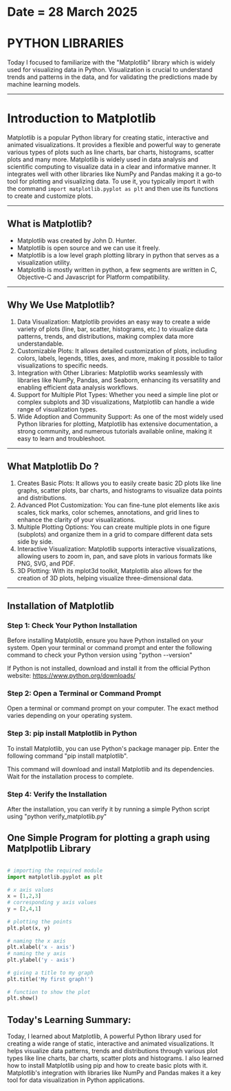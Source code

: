 # Date = 28 March 2025
# PYTHON LIBRARIES
Today I focused to familiarize with the "Matplotlib" library which is widely used for visualizing data in Python. Visualization is crucial to understand trends and patterns in the data, and for validating the predictions made by machine learning models.

---

# Introduction to Matplotlib
Matplotlib is a popular Python library for creating static, interactive and animated visualizations. It provides a flexible and powerful way to generate various types of plots such as line charts, bar charts, histograms, scatter plots and many more. Matplotlib is widely used in data analysis and scientific computing to visualize data in a clear and informative manner. It integrates well with other libraries like NumPy and Pandas making it a go-to tool for plotting and visualizing data. To use it, you typically import it with the command `import matplotlib.pyplot as plt` and then use its functions to create and customize plots.

---

## What is Matplotlib?
- Matplotlib was created by John D. Hunter.
- Matplotlib is open source and we can use it freely.
- Matplotlib is a low level graph plotting library in python that serves as a visualization utility.
- Matplotlib is mostly written in python, a few segments are written in C, Objective-C and Javascript for Platform compatibility.

---

## Why We Use Matplotlib?
1. Data Visualization: Matplotlib provides an easy way to create a wide variety of plots (line, bar, scatter, histograms, etc.) to visualize data patterns, trends, and distributions, making complex data more understandable.
2. Customizable Plots: It allows detailed customization of plots, including colors, labels, legends, titles, axes, and more, making it possible to tailor visualizations to specific needs.
3. Integration with Other Libraries: Matplotlib works seamlessly with libraries like NumPy, Pandas, and Seaborn, enhancing its versatility and enabling efficient data analysis workflows.
4. Support for Multiple Plot Types: Whether you need a simple line plot or complex subplots and 3D visualizations, Matplotlib can handle a wide range of visualization types.
5. Wide Adoption and Community Support: As one of the most widely used Python libraries for plotting, Matplotlib has extensive documentation, a strong community, and numerous tutorials available online, making it easy to learn and troubleshoot.

---

## What Matplotlib Do ?
1. Creates Basic Plots: It allows you to easily create basic 2D plots like line graphs, scatter plots, bar charts, and histograms to visualize data points and distributions.
2. Advanced Plot Customization: You can fine-tune plot elements like axis scales, tick marks, color schemes, annotations, and grid lines to enhance the clarity of your visualizations.
3. Multiple Plotting Options: You can create multiple plots in one figure (subplots) and organize them in a grid to compare different data sets side by side.
4. Interactive Visualization: Matplotlib supports interactive visualizations, allowing users to zoom in, pan, and save plots in various formats like PNG, SVG, and PDF.
5. 3D Plotting: With its mplot3d toolkit, Matplotlib also allows for the creation of 3D plots, helping visualize three-dimensional data.

---

## Installation of Matplotlib

### Step 1: Check Your Python Installation
Before installing Matplotlib, ensure you have Python installed on your system. Open your terminal or command prompt and enter the following command to check your Python version using "python --version"

If Python is not installed, download and install it from the official Python website: https://www.python.org/downloads/

### Step 2: Open a Terminal or Command Prompt
Open a terminal or command prompt on your computer. The exact method varies depending on your operating system.

### Step 3: pip install Matplotlib in Python
To install Matplotlib, you can use Python's package manager pip. 
Enter the following command "pip install matplotlib".

This command will download and install Matplotlib and its dependencies. Wait for the installation process to complete.

### Step 4: Verify the Installation
After the installation, you can verify it by running a simple Python script using "python verify_matplotlib.py"



## One Simple Program for plotting a graph using Matplpotlib Library

```python

# importing the required module 
import matplotlib.pyplot as plt 
	
# x axis values 
x = [1,2,3] 
# corresponding y axis values 
y = [2,4,1] 
	
# plotting the points 
plt.plot(x, y) 
	
# naming the x axis 
plt.xlabel('x - axis') 
# naming the y axis 
plt.ylabel('y - axis') 
	
# giving a title to my graph 
plt.title('My first graph!') 
	
# function to show the plot 
plt.show() 


```

## Today's Learning Summary:
Today, I learned about Matplotlib, A powerful Python library used for creating a wide range of static, interactive and animated visualizations. It helps visualize data patterns, trends and distributions through various plot types like line charts, bar charts, scatter plots and histograms. I also learned how to install Matplotlib using pip and how to create basic plots with it. Matplotlib's integration with libraries like NumPy and Pandas makes it a key tool for data visualization in Python applications.